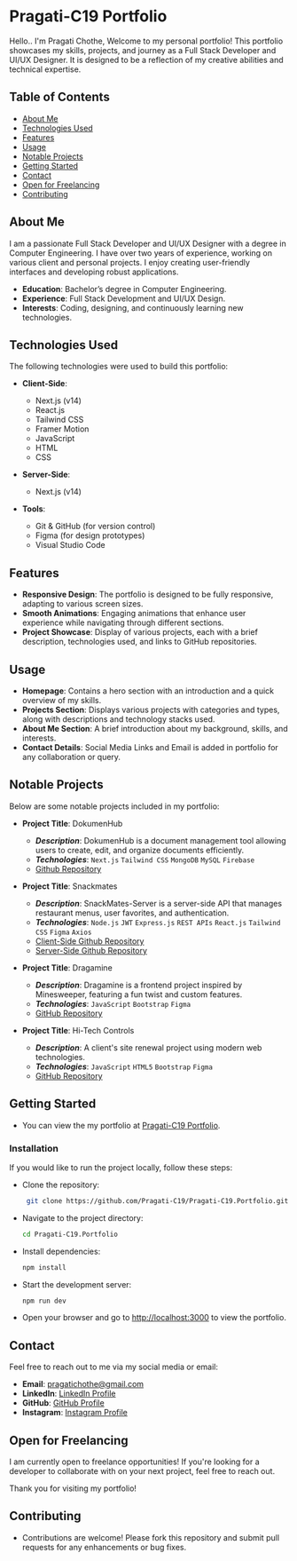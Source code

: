 # Pragati-C19 Portfolio

Hello.. I'm Pragati Chothe, Welcome to my personal portfolio! This portfolio showcases my skills, projects, and journey as a Full Stack Developer and UI/UX Designer. It is designed to be a reflection of my creative abilities and technical expertise.

## Table of Contents

- [About Me](#about-me)
- [Technologies Used](#technologies-used)
- [Features](#features)
- [Usage](#usage)
- [Notable Projects](#notable-projects)
- [Getting Started](#getting-started)
- [Contact](#contact)
- [Open for Freelancing](#open-for-freelancing)
- [Contributing](#contributing)

## About Me

I am a passionate Full Stack Developer and UI/UX Designer with a degree in Computer Engineering. I have over two years of experience, working on various client and personal projects. I enjoy creating user-friendly interfaces and developing robust applications.

- **Education**: Bachelor’s degree in Computer Engineering.
- **Experience**: Full Stack Development and UI/UX Design.
- **Interests**: Coding, designing, and continuously learning new technologies.

## Technologies Used

The following technologies were used to build this portfolio:

- **Client-Side**: 
  - Next.js (v14)
  - React.js
  - Tailwind CSS
  - Framer Motion
  - JavaScript
  - HTML
  - CSS

- **Server-Side**: 
  - Next.js (v14)

- **Tools**: 
  - Git & GitHub (for version control)
  - Figma (for design prototypes)
  - Visual Studio Code

## Features

- **Responsive Design**: The portfolio is designed to be fully responsive, adapting to various screen sizes.
- **Smooth Animations**: Engaging animations that enhance user experience while navigating through different sections.
- **Project Showcase**: Display of various projects, each with a brief description, technologies used, and links to GitHub repositories.

## Usage

- **Homepage**: Contains a hero section with an introduction and a quick overview of my skills.
- **Projects Section**: Displays various projects with categories and types, along with descriptions and technology stacks used.
- **About Me Section**: A brief introduction about my background, skills, and interests.
- **Contact Details**: Social Media Links and Email is added in portfolio for any collaboration or query.

## Notable Projects

Below are some notable projects included in my portfolio:

-  **Project Title**: DokumenHub
   - ***Description***: DokumenHub is a document management tool allowing users to create, edit, and organize documents efficiently.
   - ***Technologies***: `Next.js` `Tailwind CSS` `MongoDB` `MySQL` `Firebase`
   - [Github Repository](https://github.com/Pragati-C19/DokumenHub)

- **Project Title**: Snackmates
   - ***Description***: SnackMates-Server is a server-side API that manages restaurant menus, user favorites, and authentication.
   - ***Technologies***: `Node.js` `JWT` `Express.js` `REST APIs` `React.js` `Tailwind CSS` `Figma` `Axios`
   - [Client-Side Github Repository](https://github.com/Pragati-C19/SnackMates-Client)
   - [Server-Side Github Repository](https://github.com/Pragati-C19/SnackMates-Client)

- **Project Title**: Dragamine
   - ***Description***: Dragamine is a frontend project inspired by Minesweeper, featuring a fun twist and custom features.
   - ***Technologies***: `JavaScript` `Bootstrap` `Figma`
   - [GitHub Repository](https://github.com/Pragati-C19/Dragamine-Game)

- **Project Title**: Hi-Tech Controls
   - ***Description***: A client's site renewal project using modern web technologies.
   - ***Technologies***: `JavaScript` `HTML5` `Bootstrap` `Figma`
   - [GitHub Repository](https://github.com/Pragati-C19/HiTech-New)

## Getting Started

- You can view the my portfolio at [Pragati-C19 Portfolio](https://pragatichothe.in/). 

### Installation

If you would like to run the project locally, follow these steps:

- Clone the repository:

   ```bash
    git clone https://github.com/Pragati-C19/Pragati-C19.Portfolio.git
   ```

- Navigate to the project directory:

   ```bash
   cd Pragati-C19.Portfolio
   ```

- Install dependencies:

   ```bash
   npm install
   ```

- Start the development server:

    ```bash
    npm run dev
    ```

- Open your browser and go to [http://localhost:3000](http://localhost:3000) to view the portfolio.

## Contact

Feel free to reach out to me via my social media or email:

- **Email**: pragatichothe@gmail.com
- **LinkedIn**: [LinkedIn Profile](https://www.linkedin.com/in/pragati-c19)
- **GitHub**: [GitHub Profile](https://github.com/Pragati-C19)
- **Instagram**: [Instagram Profile](https://www.instagram.com/pragati_c19/)

## Open for Freelancing

I am currently open to freelance opportunities! If you're looking for a developer to collaborate with on your next project, feel free to reach out.

Thank you for visiting my portfolio!

## Contributing

- Contributions are welcome! Please fork this repository and submit pull requests for any enhancements or bug fixes.